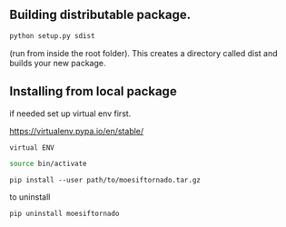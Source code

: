 
## Building distributable package.

 ```bash
 python setup.py sdist

 ```
 (run from inside the root folder).
 This creates a directory called dist and builds your new package.

## Installing from local package

if needed set up virtual env first.

https://virtualenv.pypa.io/en/stable/

```bash
virtual ENV
```

```bash
source bin/activate
```

```
pip install --user path/to/moesiftornado.tar.gz

```

to uninstall

```
pip uninstall moesiftornado
```
